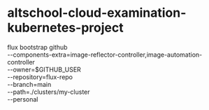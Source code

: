# altschool-cloud-examination-kubernetes-project



 flux bootstrap github \
--components-extra=image-reflector-controller,image-automation-controller \
--owner=$GITHUB_USER \
--repository=flux-repo \
--branch=main \
--path=./clusters/my-cluster \
--personal
